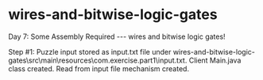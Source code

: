 # wires-and-bitwise-logic-gates
Day 7: Some Assembly Required ---  wires and bitwise logic gates!

Step #1: Puzzle input stored as input.txt file under wires-and-bitwise-logic-gates\src\main\resources\com.exercise.part1\input.txt.
         Client Main.java class created.
         Read from input file mechanism created.
